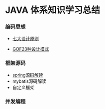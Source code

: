# JAVA 体系知识学习总结

### 编码思想

- [七大设计原则](design_principles/README.md)

- [GOF23种设计模式](design_pattren/README.md)

### 框架源码

- [spring源码解读](spring_source_code/README.md)
- mybatis源码解读
- 自定义框架

### 并发编程
